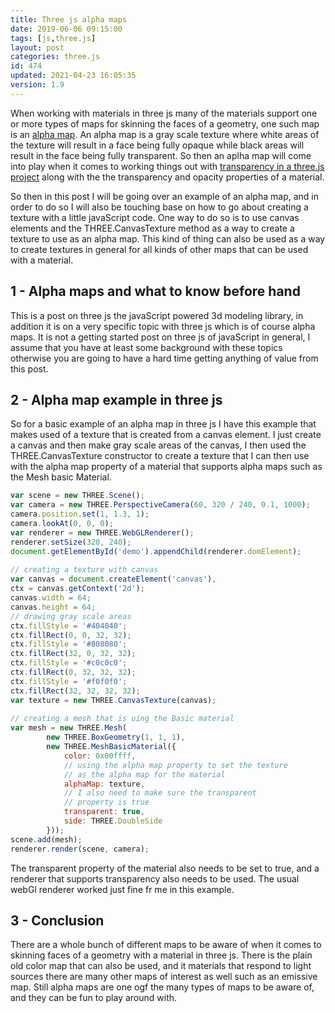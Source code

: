 ```yaml
---
title: Three js alpha maps
date: 2019-06-06 09:15:00
tags: [js,three.js]
layout: post
categories: three.js
id: 474
updated: 2021-04-23 16:05:35
version: 1.9
---
```


When working with materials in three js many of the materials support one or more types of maps for skinning the faces of a geometry, one such map is an [alpha map](https://threejs.org/docs/#api/en/materials/MeshBasicMaterial.alphaMap). An alpha map is a gray scale texture where white areas of the texture will result in a face being fully opaque while black areas will result in the face being fully transparent. So then an aplha map will come into play when it comes to working things out with [transparency in a three.js project](/2021/04/21/threejs-materials-transparent/) along with the the transparency and opacity properties of a material.

So then in this post I will be going over an example of an alpha map, and in order to do so I will also be touching base on how to go about creating a texture with a little javaScript code. One way to do so is to use canvas elements and the THREE.CanvasTexture method as a way to create a texture to use as an alpha map. This kind of thing can also be used as a way to create textures in general for all kinds of other maps that can be used with a material.

<!-- more -->

## 1 - Alpha maps and what to know before hand

This is a post on three js the javaScript powered 3d modeling library, in addition it is on a very specific topic with three js which is of course alpha maps. It is not a getting started post on three js of javaScript in general, I assume that you have at least some background with these topics otherwise you are going to have a hard time getting anything of value from this post.

## 2 - Alpha map example in three js

So for a basic example of an alpha map in three js I have this example that makes used of a texture that is created from a canvas element. I just create a canvas and then make gray scale areas of the canvas, I then used the THREE.CanvasTexture constructor to create a texture that I can then use with the alpha map property of a material that supports alpha maps such as the Mesh basic Material.

```js
var scene = new THREE.Scene();
var camera = new THREE.PerspectiveCamera(60, 320 / 240, 0.1, 1000);
camera.position.set(1, 1.3, 1);
camera.lookAt(0, 0, 0);
var renderer = new THREE.WebGLRenderer();
renderer.setSize(320, 240);
document.getElementById('demo').appendChild(renderer.domElement);
 
// creating a texture with canvas
var canvas = document.createElement('canvas'),
ctx = canvas.getContext('2d');
canvas.width = 64;
canvas.height = 64;
// drawing gray scale areas
ctx.fillStyle = '#404040';
ctx.fillRect(0, 0, 32, 32);
ctx.fillStyle = '#808080';
ctx.fillRect(32, 0, 32, 32);
ctx.fillStyle = '#c0c0c0';
ctx.fillRect(0, 32, 32, 32);
ctx.fillStyle = '#f0f0f0';
ctx.fillRect(32, 32, 32, 32);
var texture = new THREE.CanvasTexture(canvas);
 
// creating a mesh that is uing the Basic material
var mesh = new THREE.Mesh(
        new THREE.BoxGeometry(1, 1, 1),
        new THREE.MeshBasicMaterial({
            color: 0x00ffff,
            // using the alpha map property to set the texture
            // as the alpha map for the material
            alphaMap: texture,
            // I also need to make sure the transparent
            // property is true
            transparent: true,
            side: THREE.DoubleSide
        }));
scene.add(mesh);
renderer.render(scene, camera);
```

The transparent property of the material also needs to be set to true, and a renderer that supports transparency also needs to be used. The usual webGl renderer worked just fine fr me in this example.

## 3 - Conclusion

There are a whole bunch of different maps to be aware of when it comes to skinning faces of a geometry with a material in three js. There is the plain old color map that can also be used, and it materials that respond to light sources there are many other maps of interest as well such as an emissive map. Still alpha maps are one ogf the many types of maps to be aware of, and they can be fun to play around with.